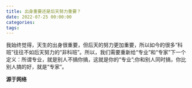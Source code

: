 ```yaml
---
title: 出身重要还是后天努力重要？
date: 2022-07-25 00:00:00
categories:
tags:
---
```


我始终觉得，天生的出身很重要，但后天的努力更加重要，所以如今的很多“科班”往往不如后天努力的“非科班”。所以，我们需要重新给“专业”和“专家”下一个定义：所谓专业，就是别人不搞你搞，这就是你的“专业”;你和别人同时搞，你比别人搞的好，就是“专家”。

**源于网络**